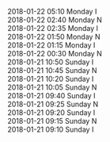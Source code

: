 2018-01-22 05:10 Monday  I  
2018-01-22 02:40 Monday  N  
2018-01-22 02:35 Monday  I  
2018-01-22 01:50 Monday  N  
2018-01-22 01:15 Monday  I  
2018-01-22 00:30 Monday  N  
2018-01-21 10:50 Sunday  I  
2018-01-21 10:45 Sunday  N  
2018-01-21 10:20 Sunday  I  
2018-01-21 10:05 Sunday  N  
2018-01-21 09:40 Sunday  I  
2018-01-21 09:25 Sunday  N  
2018-01-21 09:20 Sunday  I  
2018-01-21 09:15 Sunday  N  
2018-01-21 09:10 Sunday  I  
